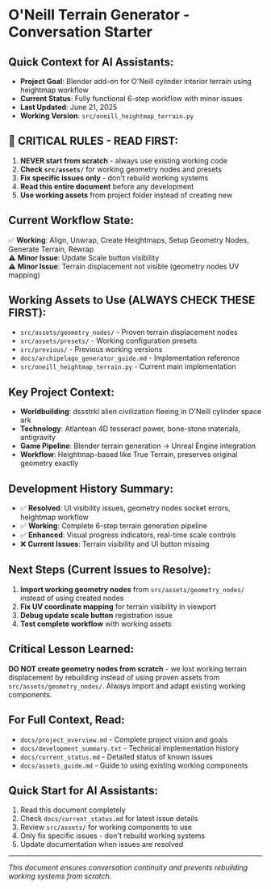 # O'Neill Terrain Generator - Conversation Starter

## Quick Context for AI Assistants:
- **Project Goal**: Blender add-on for O'Neill cylinder interior terrain using heightmap workflow
- **Current Status**: Fully functional 6-step workflow with minor issues
- **Last Updated**: June 21, 2025
- **Working Version**: `src/oneill_heightmap_terrain.py`

## 🚨 CRITICAL RULES - READ FIRST:
1. **NEVER start from scratch** - always use existing working code
2. **Check `src/assets/`** for working geometry nodes and presets
3. **Fix specific issues only** - don't rebuild working systems
4. **Read this entire document** before any development
5. **Use working assets** from project folder instead of creating new

## Current Workflow State:
✅ **Working**: Align, Unwrap, Create Heightmaps, Setup Geometry Nodes, Generate Terrain, Rewrap  
⚠️ **Minor Issue**: Update Scale button visibility  
⚠️ **Minor Issue**: Terrain displacement not visible (geometry nodes UV mapping)

## Working Assets to Use (ALWAYS CHECK THESE FIRST):
- `src/assets/geometry_nodes/` - Proven terrain displacement nodes
- `src/assets/presets/` - Working configuration presets  
- `src/previous/` - Previous working versions
- `docs/archipelago_generator_guide.md` - Implementation reference
- `src/oneill_heightmap_terrain.py` - Current main implementation

## Key Project Context:
- **Worldbuilding**: dssstrkl alien civilization fleeing in O'Neill cylinder space ark
- **Technology**: Atlantean 4D tesseract power, bone-stone materials, antigravity
- **Game Pipeline**: Blender terrain generation → Unreal Engine integration
- **Workflow**: Heightmap-based like True Terrain, preserves original geometry exactly

## Development History Summary:
- ✅ **Resolved**: UI visibility issues, geometry nodes socket errors, heightmap workflow
- ✅ **Working**: Complete 6-step terrain generation pipeline
- ✅ **Enhanced**: Visual progress indicators, real-time scale controls
- ❌ **Current Issues**: Terrain visibility and UI button missing

## Next Steps (Current Issues to Resolve):
1. **Import working geometry nodes** from `src/assets/geometry_nodes/` instead of using created nodes
2. **Fix UV coordinate mapping** for terrain visibility in viewport
3. **Debug update scale button** registration issue
4. **Test complete workflow** with working assets

## Critical Lesson Learned:
**DO NOT create geometry nodes from scratch** - we lost working terrain displacement by rebuilding instead of using proven assets from `src/assets/geometry_nodes/`. Always import and adapt existing working components.

## For Full Context, Read:
- `docs/project_overview.md` - Complete project vision and goals
- `docs/development_summary.txt` - Technical implementation history  
- `docs/current_status.md` - Detailed status of known issues
- `docs/assets_guide.md` - Guide to using existing working components

## Quick Start for AI Assistants:
1. Read this document completely
2. Check `docs/current_status.md` for latest issue details
3. Review `src/assets/` for working components to use
4. Only fix specific issues - don't rebuild working systems
5. Update documentation when issues are resolved

---
*This document ensures conversation continuity and prevents rebuilding working systems from scratch.*